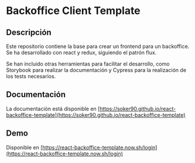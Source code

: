 # Backoffice Client Template

## Descripción

  Este repositorio contiene la base para crear un frontend para un backoffice. Se ha desarrollado con react y
  redux, siguiendo el patrón flux.

  Se han incluido otras herramientas para facilitar el desarrollo, como Storybook para realizar la documentación y
  Cypress para la realización de los tests necesarios.

## Documentación
La documentación está disponible en [https://soker90.github.io/react-backoffice-template](https://soker90.github.io/react-backoffice-template)

## Demo
Disponible en [https://react-backoffice-template.now.sh/login](https://react-backoffice-template.now.sh/login)
